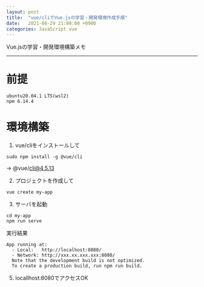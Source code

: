 ```yaml
---
layout: post
title:  "vue/cliでVue.jsの学習・開発環境作成手順"
date:   2021-08-29 21:00:00 +0900
categories: JavaScript vue
---
```


Vue.jsの学習・開発環境構築メモ

---

# 前提

```
ubuntu20.04.1 LTS(wsl2)
npm 6.14.4
```
# 環境構築

1. vue/cliをインストールして
```
sudo npm install -g @vue/cli
```
→ @vue/cli@4.5.13

2. プロジェクトを作成して
```
vue create my-app
```

3. サーバを起動
```
cd my-app
npm run serve
```
実行結果
```
App running at:
  - Local:   http://localhost:8080/
  - Network: http://xxx.xx.xxx.xxx:8080/
  Note that the development build is not optimized.
  To create a production build, run npm run build.
```
5. locallhost:8080でアクセスOK
